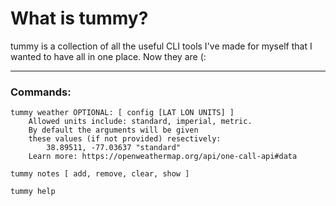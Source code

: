 # What is tummy?


tummy is a collection of all the useful CLI tools I've made for myself that I
wanted to have all in one place. Now they are (:

***

### Commands:

    tummy weather OPTIONAL: [ config [LAT LON UNITS] ]
        Allowed units include: standard, imperial, metric.
        By default the arguments will be given
        these values (if not provided) resectively:
            38.89511, -77.03637 "standard"
        Learn more: https://openweathermap.org/api/one-call-api#data

    tummy notes [ add, remove, clear, show ]

    tummy help